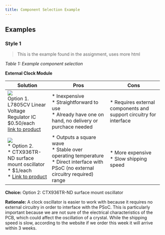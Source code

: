 ```yaml
---
title: Component Selection Example
---
```


## Examples

### Style 1

> This is the example found in the assignment, uses more html

*Table 1: Example component selection*

**External Clock Module**

| **Solution**                                                                                                                                                                                      | **Pros**                                                                                                                                    | **Cons**                                                                                            |
| ------------------------------------------------------------------------------------------------------------------------------------------------------------------------------------------------- | ------------------------------------------------------------------------------------------------------------------------------------------- | --------------------------------------------------------------------------------------------------- |
| ![](https://mm.digikey.com/Volume0/opasdata/d220001/medias/images/2660/497%7ETO220-3TO220AB%7E%7E3.JPG?hidebanner=true)<br>Option 1.<br> L7805CV Linear Voltage Regulator IC<br>$0.50/each<br>[link to product]([http://www.digikey.com/product-detail/en/ECS-40.3-S-5PX-TR/XC1259TR-ND/827366](https://www.digikey.com/en/products/detail/stmicroelectronics/L7805CV/585964))                 | \* Inexpensive<br>\* Straightforward to use<br>\* Already have one on hand, no delivery or purchace needed                                               | \* Requires external components and support circuitry for interface |
| ![](image3.png)<br>\* Option 2. <br>\* CTX936TR-ND surface mount oscillator <br>\* $1/each <br>\* [Link to product](http://www.digikey.com/product-detail/en/636L3I001M84320/CTX936TR-ND/2292940) | \* Outputs a square wave <br>\* Stable over operating temperature <br> \* Direct interface with PSoC (no external circuitry required) range | * More expensive <br>\* Slow shipping speed                                                         |

**Choice:** Option 2: CTX936TR-ND surface mount oscillator

**Rationale:** A clock oscillator is easier to work with because it requires no external circuitry in order to interface with the PSoC. This is particularly important because we are not sure of the electrical characteristics of the PCB, which could affect the oscillation of a crystal. While the shipping speed is slow, according to the website if we order this week it will arrive within 3 weeks.
